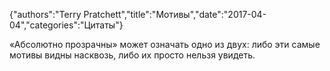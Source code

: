 {"authors":"Terry Pratchett","title":"Мотивы","date":"2017-04-04","categories":"Цитаты"}

«Абсолютно прозрачны» может означать одно из двух: либо эти самые мотивы видны насквозь, либо их просто нельзя увидеть.
